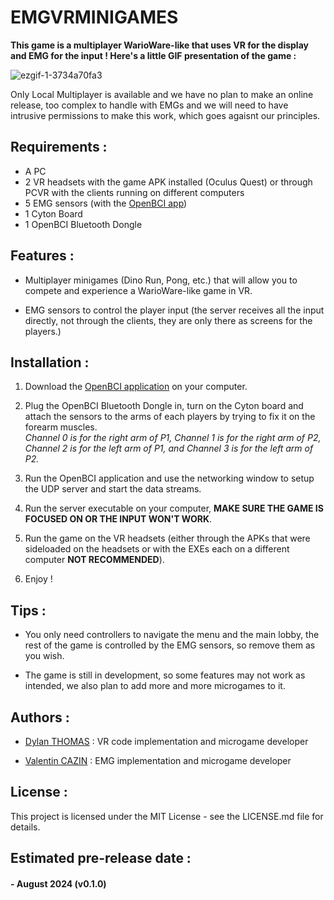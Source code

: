 # EMGVRMINIGAMES

**This game is a multiplayer WarioWare-like that uses VR for the display and EMG for the input ! Here's a little GIF presentation of the game :**  


![ezgif-1-3734a70fa3](https://github.com/user-attachments/assets/8d47364c-e549-408a-89e6-3b2de164ba5f)  


Only Local Multiplayer is available and we have no plan to make an online release, too complex to handle with EMGs and we will need to have intrusive permissions to make this work, which goes agaisnt our principles.


## Requirements :

- A PC
- 2 VR headsets with the game APK installed (Oculus Quest) or through PCVR with the clients running on different computers
- 5 EMG sensors (with the [OpenBCI app](https://openbci.com/downloads))
- 1 Cyton Board
- 1 OpenBCI Bluetooth Dongle 


## Features :

- Multiplayer minigames (Dino Run, Pong, etc.) that will allow you to compete and experience a WarioWare-like game in VR.
  
- EMG sensors to control the player input (the server receives all the input directly, not through the clients, they are only there as screens for the players.)


## Installation :

1. Download the [OpenBCI application](https://openbci.com/downloads) on your computer.

2. Plug the OpenBCI Bluetooth Dongle in, turn on the Cyton board and attach the sensors to the arms of each players by trying to fix it on the forearm muscles.  
*Channel 0 is for the right arm of P1, Channel 1 is for the right arm of P2, Channel 2 is for the left arm of P1, and Channel 3 is for the left arm of P2.*

3. Run the OpenBCI application and use the networking window to setup the UDP server and start the data streams. 

4. Run the server executable on your computer, **MAKE SURE THE GAME IS FOCUSED ON OR THE INPUT WON'T WORK**.

5. Run the game on the VR headsets (either through the APKs that were sideloaded on the headsets or with the EXEs each on a different computer **NOT RECOMMENDED**).

6. Enjoy !


## Tips :

- You only need controllers to navigate the menu and the main lobby, the rest of the game is controlled by the EMG sensors, so remove them as you wish.

- The game is still in development, so some features may not work as intended, we also plan to add more and more microgames to it.


## Authors :

- [Dylan THOMAS](https://github.com/Dylouwu) : VR code implementation and microgame developer

- [Valentin CAZIN](https://github.com/ItsMyRainbow) : EMG implementation and microgame developer


## License :

This project is licensed under the MIT License - see the LICENSE.md file for details.


## Estimated pre-release date :

#### - August 2024 (v0.1.0)
